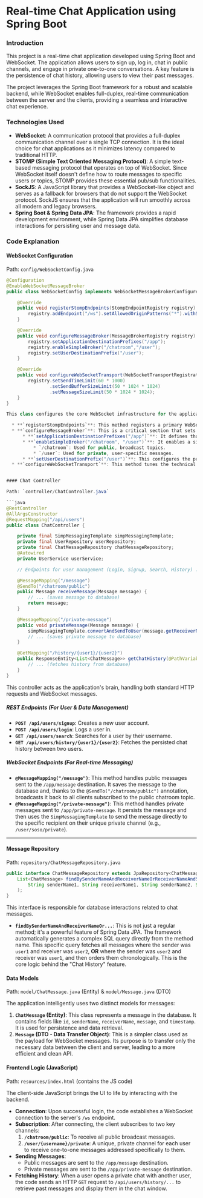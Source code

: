
# Real-time Chat Application using Spring Boot


### Introduction

This project is a real-time chat application developed using Spring Boot and WebSocket. The application allows users to sign up, log in, chat in public channels, and engage in private one-to-one conversations. A key feature is the persistence of chat history, allowing users to view their past messages.

The project leverages the Spring Boot framework for a robust and scalable backend, while WebSocket enables full-duplex, real-time communication between the server and the clients, providing a seamless and interactive chat experience.


### Technologies Used

* **WebSocket**: A communication protocol that provides a full-duplex communication channel over a single TCP connection. It is the ideal choice for chat applications as it minimizes latency compared to traditional HTTP.
* **STOMP (Simple Text Oriented Messaging Protocol)**: A simple text-based messaging protocol that operates on top of WebSocket. Since WebSocket itself doesn't define how to route messages to specific users or topics, STOMP provides these essential pub/sub functionalities.
* **SockJS**: A JavaScript library that provides a WebSocket-like object and serves as a fallback for browsers that do not support the WebSocket protocol. SockJS ensures that the application will run smoothly across all modern and legacy browsers.
* **Spring Boot & Spring Data JPA**: The framework provides a rapid development environment, while Spring Data JPA simplifies database interactions for persisting user and message data.


### Code Explanation

#### WebSocket Configuration
Path: `config/WebSocketConfig.java`
```java
@Configuration
@EnableWebSocketMessageBroker
public class WebSocketConfig implements WebSocketMessageBrokerConfigurer {

    @Override
    public void registerStompEndpoints(StompEndpointRegistry registry) {
        registry.addEndpoint("/ws").setAllowedOriginPatterns("*").withSockJS();
    }

    @Override
    public void configureMessageBroker(MessageBrokerRegistry registry) {
        registry.setApplicationDestinationPrefixes("/app");
        registry.enableSimpleBroker("/chatroom","/user");
        registry.setUserDestinationPrefix("/user");
    }

    @Override
    public void configureWebSocketTransport(WebSocketTransportRegistration registry) {
        registry.setSendTimeLimit(60 * 1000)
                .setSendBufferSizeLimit(50 * 1024 * 1024)
                .setMessageSizeLimit(50 * 1024 * 1024);
    }
}

This class configures the core WebSocket infrastructure for the application.

  * **`registerStompEndpoints`**: This method registers a primary WebSocket endpoint at `/ws`. Clients will use this URL to connect to the server. `withSockJS()` enables the SockJS fallback options.
  * **`configureMessageBroker`**: This is a critical section that sets up the message broker:
      * **`setApplicationDestinationPrefixes("/app")`**: It defines that any message sent from a client to a destination starting with `/app` (e.g., `/app/private-message`) should be routed to a message-handling method in a `@Controller`.
      * **`enableSimpleBroker("/chatroom", "/user")`**: It enables a simple, in-memory message broker to broadcast messages to subscribed clients.
          * `/chatroom`: Used for public, broadcast topics.
          * `/user`: Used for private, user-specific messages.
      * **`setUserDestinationPrefix("/user")`**: This configures the prefix for user-specific destinations, which is essential for one-to-one messaging.
  * **`configureWebSocketTransport`**: This method tunes the technical properties of the data transport, such as setting the maximum message size and send time limit, enhancing the application's stability and security.


#### Chat Controller

Path: `controller/ChatController.java`

```java
@RestController
@AllArgsConstructor
@RequestMapping("/api/users")
public class ChatController {

    private final SimpMessagingTemplate simpMessagingTemplate;
    private final UserRepository userRepository;
    private final ChatMessageRepository chatMessageRepository;
    @Autowired
    private UserService userService;

    // Endpoints for user management (Login, Signup, Search, History) ...

    @MessageMapping("/message")
    @SendTo("/chatroom/public")
    public Message receiveMessage(Message message) {
        // ... (saves message to database)
        return message;
    }

    @MessageMapping("/private-message")
    public void privateMessage(Message message) {
        simpMessagingTemplate.convertAndSendToUser(message.getReceiverName(), "/private", message);
        // ... (saves private message to database)
    }

    @GetMapping("/history/{user1}/{user2}")
    public ResponseEntity<List<ChatMessage>> getChatHistory(@PathVariable String user1, @PathVariable String user2) {
        // ... (fetches history from database)
    }
}
```

This controller acts as the application's brain, handling both standard HTTP requests and WebSocket messages.

##### REST Endpoints (For User & Data Management)

  * **`POST /api/users/signup`**: Creates a new user account.
  * **`POST /api/users/login`**: Logs a user in.
  * **`GET /api/users/search`**: Searches for a user by their username.
  * **`GET /api/users/history/{user1}/{user2}`**: Fetches the persisted chat history between two users.

##### WebSocket Endpoints (For Real-time Messaging)

  * **`@MessageMapping("/message")`**: This method handles public messages sent to the `/app/message` destination. It saves the message to the database and, thanks to the `@SendTo("/chatroom/public")` annotation, broadcasts it back to all clients subscribed to the public chatroom topic.
  * **`@MessageMapping("/private-message")`**: This method handles private messages sent to `/app/private-message`. It persists the message and then uses the `SimpMessagingTemplate` to send the message directly to the specific recipient on their unique private channel (e.g., `/user/soso/private`).

-----

#### Message Repository

Path: `repository/ChatMessageRepository.java`

```java
public interface ChatMessageRepository extends JpaRepository<ChatMessage, Long> {
    List<ChatMessage> findBySenderNameAndReceiverNameOrReceiverNameAndSenderNameOrderByTimestampAsc(
        String senderName1, String receiverName1, String senderName2, String receiverName2
    );
}
```

This interface is responsible for database interactions related to chat messages.

  * **`findBySenderNameAndReceiverNameOr...`**: This is not just a regular method; it's a powerful feature of Spring Data JPA. The framework automatically generates a complex SQL query directly from the method name. This specific query fetches all messages where the sender was `user1` and receiver was `user2`, **OR** where the sender was `user2` and receiver was `user1`, and then orders them chronologically. This is the core logic behind the "Chat History" feature.


#### Data Models

Path: `model/ChatMessage.java` (Entity) & `model/Message.java` (DTO)

The application intelligently uses two distinct models for messages:

1.  **`ChatMessage` (Entity)**: This class represents a message in the database. It contains fields like `id`, `senderName`, `receiverName`, `message`, and `timestamp`. It is used for persistence and data retrieval.
2.  **`Message` (DTO - Data Transfer Object)**: This is a simpler class used as the payload for WebSocket messages. Its purpose is to transfer only the necessary data between the client and server, leading to a more efficient and clean API.


#### Frontend Logic (JavaScript)

Path: `resources/index.html` (contains the JS code)

The client-side JavaScript brings the UI to life by interacting with the backend.

  * **Connection**: Upon successful login, the code establishes a WebSocket connection to the server's `/ws` endpoint.
  * **Subscription**: After connecting, the client subscribes to two key channels:
    1.  **`/chatroom/public`**: To receive all public broadcast messages.
    2.  **`/user/{username}/private`**: A unique, private channel for each user to receive one-to-one messages addressed specifically to them.
  * **Sending Messages**:
      * Public messages are sent to the `/app/message` destination.
      * Private messages are sent to the `/app/private-message` destination.
  * **Fetching History**: When a user opens a private chat with another user, the code sends an HTTP `GET` request to `/api/users/history/...` to retrieve past messages and display them in the chat window.

